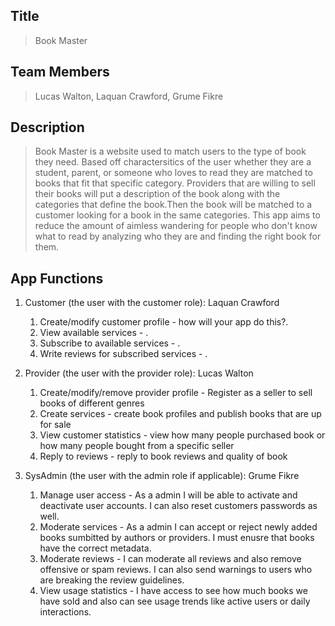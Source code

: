## Title
> Book Master
## Team Members
> Lucas Walton, Laquan Crawford, Grume Fikre 
## Description 
> Book Master is a website used to match users to the type of book they need. Based off charactersitics of the user whether they are a student, parent, or someone who loves to read they are matched to books that fit that specific category. Providers that are willing to sell their books will put a description of the book along with the categories that define the book.Then the book will be matched to a customer looking for a book in the same categories. This app aims to reduce the amount of aimless wandering for people who don't know what to read by analyzing who they are and finding the right book for them. 
> 
## App Functions
1. Customer (the user with the customer role): Laquan Crawford
    1. Create/modify customer profile - how will your app do this?.
    2. View available services - .
    3. Subscribe to available services - .
    4. Write reviews for subscribed services - .
       
2. Provider (the user with the provider role): Lucas Walton 
    1. Create/modify/remove provider profile - Register as a seller to sell books of different genres 
    2. Create services - create book profiles and publish books that are up for sale
    3. View customer statistics - view how many people purchased book or how many people bought from a specific seller
    4. Reply to reviews - reply to book reviews and quality of book
       
3. SysAdmin (the user with the admin role if applicable): Grume Fikre
    1. Manage user access - As a admin I will be able to activate and deactivate user accounts. I can also reset customers passwords as well.
    2. Moderate services - As a admin I can accept or reject newly added books sumbitted by authors or providers. I must enusre that books have the correct metadata. 
    3. Moderate reviews - I can moderate all reviews and also remove offensive or spam reviews. I can also send warnings to users who are breaking the review guidelines.
    4. View usage statistics - I have access to see how much books we have sold and also can see usage trends like active users or daily interactions.
